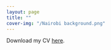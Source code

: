 ```yaml
---
layout: page
title: ""
cover-img: "/Nairobi background.png"
---
```


Download my CV [here](https://drive.google.com/file/d/1Hq-AuoxnbOKdI8wdJWbKn9xRuy_cU_mo/view?usp=sharing).
